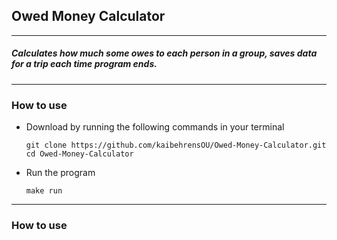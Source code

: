 ## Owed Money Calculator

---

##### Calculates how much some owes to each person in a group, saves data for a trip each time program ends.

---

### How to use

- Download by running the following commands in your terminal

    ```console
    git clone https://github.com/kaibehrensOU/Owed-Money-Calculator.git
    cd Owed-Money-Calculator
    ```

- Run the program 
    ```console
    make run
    ```
---

### How to use

**<not yet created>**
